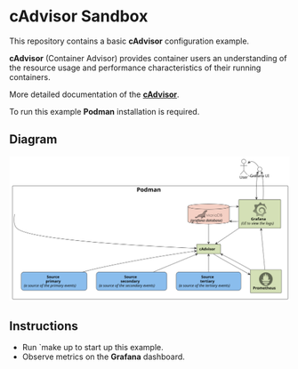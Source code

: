 # cAdvisor Sandbox

This repository contains a basic **cAdvisor** configuration example.

**cAdvisor** (Container Advisor) provides container users an understanding of the resource usage and 
performance characteristics of their running containers.

More detailed documentation of the **[cAdvisor](https://github.com/google/cadvisor)**.

To run this example **Podman** installation is required.

## Diagram

![](diagram/flow.svg)

## Instructions

- Run `make up to start up this example.
- Observe metrics on the **Grafana** dashboard.
